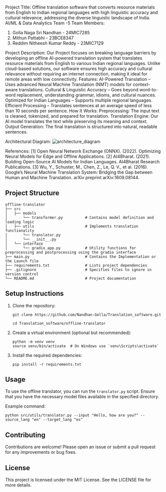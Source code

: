 Project Title: Offline translation software that converts resource materials from English to Indian regional languages with high linguistic accuracy and cultural relevance, addressing the diverse linguistic landscape of India.
                                                                                      AI/ML & Data Analytics Team -5
 Team Members:
 1) Golla Naga Sri Nandhan - 24MIC7285
 2) Mithun Pattabhi - 23BCE8347
 3) Reddim Nitheesh Kumar Reddy - 23MIC7129

Project Description:
Our Project focuses on breaking language barriers by developing an offline AI-powered translation system that translates resource materials from English to various Indian regional languages. Unlike cloud-based solutions, our software
ensures high accuracy and cultural relevance without requiring an internet connection, making it ideal for remote areas with low connectivity.
Features:
AI-Powered Translation – Uses advanced Neural Machine Translation (NMT) models for context-aware translations.
Cultural & Linguistic Accuracy – Goes beyond word-to-word replacement, understanding grammar, idioms, and cultural nuances.
Optimized for Indian Languages – Supports multiple regional languages.
Efficient Processing – Translates sentences at an average speed of less than 10 seconds per sentence.
How It Works:
Preprocessing: The input text is cleaned, tokenized, and prepared for translation.
Translation Engine: Our AI model translates the text while preserving its meaning and context.
Output Generation: The final translation is structured into natural, readable sentences.

Architectural Diagram:
![architecture_diagram](https://github.com/user-attachments/assets/4952c358-e318-4d73-b7f7-be90db39f164)


References:
[1]	Open Neural Network Exchange (ONNX). (2022). Optimizing Neural Models for Edge and Offline Applications.
[2]	AI4Bharat. (2021). Building Open-Source AI Models for Indian Languages. AI4Bharat Research Publications.
[3]	Wu, Y., Schuster, M., Chen, Z., Le, Q. V., et al. (2016). Google’s Neural Machine Translation System: Bridging the Gap between Human and Machine Translation. arXiv preprint arXiv:1609.08144.

## Project Structure

```
offline-translator
├── src
│   ├── models
│       └── transformer.py          # Contains model definition and loading logic
│   ├── utils                       # Implements translation functionality
│       └── translator.py
│       └── __init__.py
│   └── interface
│       └── gradio_app.py           # Utility functions for preprocessing and postprocessing using the gradio interface
├── main.py                         # Contains the Implementation or the Launch file
├── requirements.txt                # Lists project dependencies
├── .gitignore                      # Specifies files to ignore in version control
└── README.md                       # Project documentation
```

## Setup Instructions

1. Clone the repository:
   ```
   git clone https://github.com/Nandhan-Golla/Translation_software.git

   cd Translation_software/offline-translator
   ```

2. Create a virtual environment (optional but recommended):
   ```
   python -m venv venv
   source venv/bin/activate  # On Windows use `venv\Scripts\activate`
   ```

3. Install the required dependencies:
   ```
   pip install -r requirements.txt
   ```

## Usage

To use the offline translator, you can run the `translator.py` script. Ensure that you have the necessary model files available in the specified directory.

Example command:
```
python src/utils/translator.py --input "Hello, how are you?" --source_lang "en" --target_lang "es"
```

## Contributing

Contributions are welcome! Please open an issue or submit a pull request for any improvements or bug fixes.

## License

This project is licensed under the MIT License. See the LICENSE file for more details.
